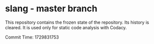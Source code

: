 # slang - master branch

This repository contains the frozen state of the repository.
Its history is cleared. It is used only for static code
analysis with Codacy.

Commit Time: 1729831753